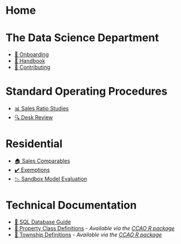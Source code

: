 # Home

# The Data Science Department

 * [:handshake: Onboarding](handbook/onboarding.md)
 * [:blue_book: Handbook](handbook/handbook.md)
 * [:construction_worker: Contributing](contributing/contributing.md)

# Standard Operating Procedures

 * [:bar_chart: Sales Ratio Studies](sops/sales-ratio-studies.md)
 * [:mag: Desk Review](sops/desk-review.md)

# Residential

 * [:house: Sales Comparables](residential/residential.md)
 * [:heavy_check_mark: Exemptions](residential/exemptions.md)
 * [:chart_with_downwards_trend: Sandbox Model Evaluation](residential/sandbox-model-evaluation.md)

# Technical Documentation

 * [:file_folder: SQL Database Guide](data/sql-database-guide.md)
 * [:bank: Property Class Definitions](data/class-definitions.pdf) - *Available via the [CCAO R package](https://gitlab.com/ccao-data-science---modeling/packages/ccao)*
 * [:round_pushpin: Township Definitions](data/townships.md) - *Available via the [CCAO R package](https://gitlab.com/ccao-data-science---modeling/packages/ccao)*
